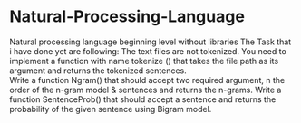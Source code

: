 # Natural-Processing-Language
Natural processing language beginning level without libraries
The Task that i have done yet are following:
The text files are not tokenized. You need to implement a function with name tokenize () that takes the file path as its argument and returns the tokenized sentences.  
Write a function Ngram() that should accept two required argument, n the order of the n-gram model & sentences and returns the n-grams.
Write a function SentenceProb() that should accept a sentence and returns the probability of the given sentence using Bigram model.
